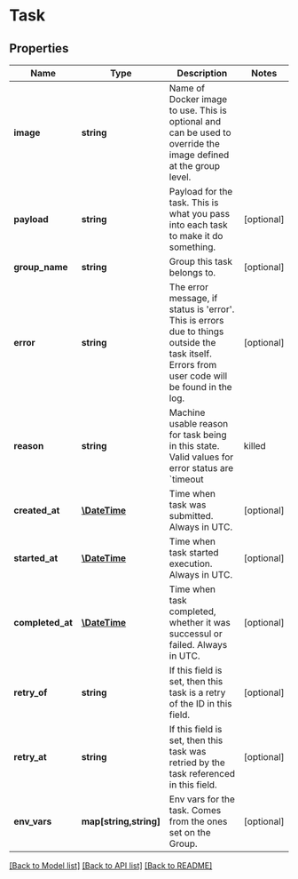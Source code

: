 # Task

## Properties
Name | Type | Description | Notes
------------ | ------------- | ------------- | -------------
**image** | **string** | Name of Docker image to use. This is optional and can be used to override the image defined at the group level. | 
**payload** | **string** | Payload for the task. This is what you pass into each task to make it do something. | [optional] 
**group_name** | **string** | Group this task belongs to. | [optional] 
**error** | **string** | The error message, if status is &#39;error&#39;. This is errors due to things outside the task itself. Errors from user code will be found in the log. | [optional] 
**reason** | **string** | Machine usable reason for task being in this state. Valid values for error status are &#x60;timeout | killed | bad_exit&#x60;. Valid values for cancelled status are &#x60;client_request&#x60;. For everything else, this is undefined. | [optional] 
**created_at** | [**\DateTime**](\DateTime.md) | Time when task was submitted. Always in UTC. | [optional] 
**started_at** | [**\DateTime**](\DateTime.md) | Time when task started execution. Always in UTC. | [optional] 
**completed_at** | [**\DateTime**](\DateTime.md) | Time when task completed, whether it was successul or failed. Always in UTC. | [optional] 
**retry_of** | **string** | If this field is set, then this task is a retry of the ID in this field. | [optional] 
**retry_at** | **string** | If this field is set, then this task was retried by the task referenced in this field. | [optional] 
**env_vars** | **map[string,string]** | Env vars for the task. Comes from the ones set on the Group. | [optional] 

[[Back to Model list]](../README.md#documentation-for-models) [[Back to API list]](../README.md#documentation-for-api-endpoints) [[Back to README]](../README.md)


